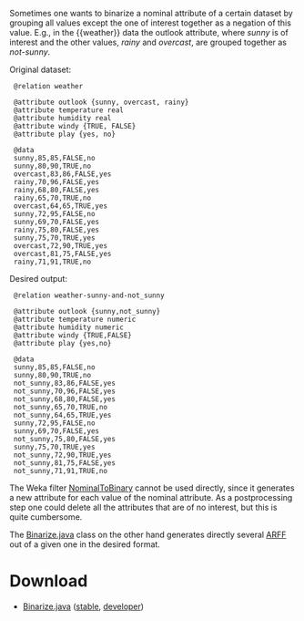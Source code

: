 Sometimes one wants to binarize a nominal attribute of a certain dataset by grouping all values except the one of interest together as a negation of this value. E.g., in the {{weather}} data the outlook attribute, where *sunny* is of interest and the other values, *rainy* and *overcast*, are grouped together as *not-sunny*.

Original dataset:

```
 @relation weather

 @attribute outlook {sunny, overcast, rainy}
 @attribute temperature real
 @attribute humidity real
 @attribute windy {TRUE, FALSE}
 @attribute play {yes, no}

 @data
 sunny,85,85,FALSE,no
 sunny,80,90,TRUE,no
 overcast,83,86,FALSE,yes
 rainy,70,96,FALSE,yes
 rainy,68,80,FALSE,yes
 rainy,65,70,TRUE,no
 overcast,64,65,TRUE,yes
 sunny,72,95,FALSE,no
 sunny,69,70,FALSE,yes
 rainy,75,80,FALSE,yes
 sunny,75,70,TRUE,yes
 overcast,72,90,TRUE,yes
 overcast,81,75,FALSE,yes
 rainy,71,91,TRUE,no
```

Desired output:

```
 @relation weather-sunny-and-not_sunny

 @attribute outlook {sunny,not_sunny}
 @attribute temperature numeric
 @attribute humidity numeric
 @attribute windy {TRUE,FALSE}
 @attribute play {yes,no}

 @data
 sunny,85,85,FALSE,no
 sunny,80,90,TRUE,no
 not_sunny,83,86,FALSE,yes
 not_sunny,70,96,FALSE,yes
 not_sunny,68,80,FALSE,yes
 not_sunny,65,70,TRUE,no
 not_sunny,64,65,TRUE,yes
 sunny,72,95,FALSE,no
 sunny,69,70,FALSE,yes
 not_sunny,75,80,FALSE,yes
 sunny,75,70,TRUE,yes
 not_sunny,72,90,TRUE,yes
 not_sunny,81,75,FALSE,yes
 not_sunny,71,91,TRUE,no
```

The Weka filter [NominalToBinary](https://weka.sourceforge.io/doc.stable-3-8/weka/filters/unsupervised/attribute/NominalToBinary.html) cannot be used directly, since it generates a new attribute for each value of the nominal attribute. As a postprocessing step one could delete all the attributes that are of no interest, but this is quite cumbersome.

The [Binarize.java](files/Binarize.java) class on the other hand generates directly several [ARFF](formats_and_processing/arff.md) out of a given one in the desired format.

# Download
* [Binarize.java](files/Binarize.java) ([stable](https://git.cms.waikato.ac.nz/weka/weka/-/tree/stable-3-8/wekaexamples/src/main/java/wekaexamples/filters/Binarize.java), [developer](https://git.cms.waikato.ac.nz/weka/weka/-/tree/main/trunk/wekaexamples/src/main/java/wekaexamples/filters/Binarize.java))
